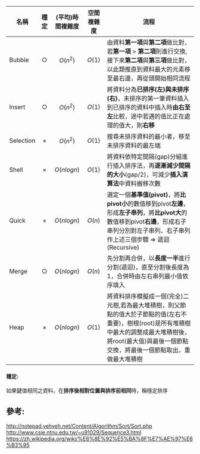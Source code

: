 名稱|穩定|(平均)時間複雜度|空間複雜度|流程
-|-|-|-|-
Bubble|$$\bigcirc$$|$$O(n^2)$$|$$O(1)$$|由資料**第一項**與**第二項**做比對，若**第一項** > **第二項**則進行交換,接下來**第二項**與**第三項**做比對，以此類推直到資料最大的元素移至最右邊，再從頭開始相同流程
Insert|$$\bigcirc$$|$$O(n^2)$$|$$O(1)$$|將資料分為**已排序(左)**與**未排序(右)**，未排序的第一筆資料插入到已排序的資料中插入時**由右至左**比較，途中若遇的值比正在處理的值大，則**右移**
Selection|$$\times$$|$$O(n^2)$$|$$O(1)$$|搜尋未排序資料的最小者，移至未排序資料的最左端
Shell|$$\times$$|$$O(nlogn)$$|$$O(1)$$|將資料依特定間隔(gap)分組進行插入排序法，再**逐漸減少間隔的大小**(gap/2)，可減少**插入演算法**中資料搬移次數
Quick|$$\times$$|$$O(nlogn)$$|$$O(n)$$|選定一個**基準值(pivot)**，將**比pivot小**的數值移到pivot**左邊**，形成**左子串列**，將**比pivot大**的數值移到pivot**右邊**，形成右子串列分別對左子串列、右子串列作上述三個步驟 ⇒ 遞迴(Recursive)
Merge|$$\bigcirc$$|$$O(nlogn)$$|$$O(n)$$|先分割再合併，以**長度一半**進行分割(遞迴)，直至分割後長度為1，合併時由左右串列最小值依序填入
Heap|$$\times$$|$$O(nlogn)$$|$$O(1)$$|將資料排序模擬成一個(完全)二元樹,若為最大堆積樹，則父節點的值大於子節點的值(左右不重要)，樹根(root)是所有堆積樹中最大的調整成最大堆積樹後，將root(最大值)與最後一個節點交換，將最後一個節點取出，重做最大堆積樹

#### 穩定:
如果鍵值相同之資料，在**排序後相對位置與排序前相同**時，稱穩定排序

## 參考:
http://notepad.yehyeh.net/Content/Algorithm/Sort/Sort.php 
http://www.csie.ntnu.edu.tw/~u91029/Sequence3.html
https://zh.wikipedia.org/wiki/%E6%8E%92%E5%BA%8F%E7%AE%97%E6%B3%95
